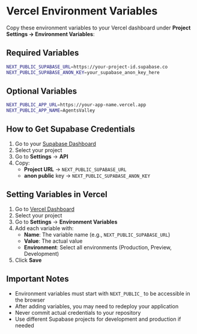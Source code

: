 # Vercel Environment Variables

Copy these environment variables to your Vercel dashboard under **Project Settings → Environment Variables**:

## Required Variables

```bash
NEXT_PUBLIC_SUPABASE_URL=https://your-project-id.supabase.co
NEXT_PUBLIC_SUPABASE_ANON_KEY=your_supabase_anon_key_here
```

## Optional Variables

```bash
NEXT_PUBLIC_APP_URL=https://your-app-name.vercel.app
NEXT_PUBLIC_APP_NAME=AgentsValley
```

## How to Get Supabase Credentials

1. Go to your [Supabase Dashboard](https://supabase.com/dashboard)
2. Select your project
3. Go to **Settings** → **API**
4. Copy:
   - **Project URL** → `NEXT_PUBLIC_SUPABASE_URL`
   - **anon public** key → `NEXT_PUBLIC_SUPABASE_ANON_KEY`

## Setting Variables in Vercel

1. Go to [Vercel Dashboard](https://vercel.com/dashboard)
2. Select your project
3. Go to **Settings** → **Environment Variables**
4. Add each variable with:
   - **Name**: The variable name (e.g., `NEXT_PUBLIC_SUPABASE_URL`)
   - **Value**: The actual value
   - **Environment**: Select all environments (Production, Preview, Development)
5. Click **Save**

## Important Notes

- Environment variables must start with `NEXT_PUBLIC_` to be accessible in the browser
- After adding variables, you may need to redeploy your application
- Never commit actual credentials to your repository
- Use different Supabase projects for development and production if needed


